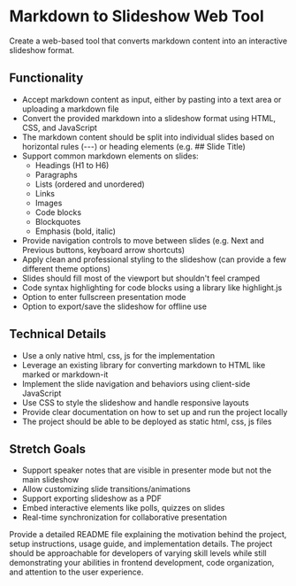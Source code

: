 # Markdown to Slideshow Web Tool

Create a web-based tool that converts markdown content into an interactive slideshow format.

## Functionality

- Accept markdown content as input, either by pasting into a text area or uploading a markdown file
- Convert the provided markdown into a slideshow format using HTML, CSS, and JavaScript
- The markdown content should be split into individual slides based on horizontal rules (---) or heading elements (e.g. ## Slide Title)
- Support common markdown elements on slides:
  - Headings (H1 to H6)
  - Paragraphs
  - Lists (ordered and unordered)
  - Links
  - Images
  - Code blocks
  - Blockquotes
  - Emphasis (bold, italic)
- Provide navigation controls to move between slides (e.g. Next and Previous buttons, keyboard arrow shortcuts)
- Apply clean and professional styling to the slideshow (can provide a few different theme options)
- Slides should fill most of the viewport but shouldn't feel cramped
- Code syntax highlighting for code blocks using a library like highlight.js
- Option to enter fullscreen presentation mode
- Option to export/save the slideshow for offline use

## Technical Details

- Use a only native html, css, js for the implementation
- Leverage an existing library for converting markdown to HTML like marked or markdown-it
- Implement the slide navigation and behaviors using client-side JavaScript
- Use CSS to style the slideshow and handle responsive layouts
- Provide clear documentation on how to set up and run the project locally
- The project should be able to be deployed as static html, css, js files

## Stretch Goals

- Support speaker notes that are visible in presenter mode but not the main slideshow
- Allow customizing slide transitions/animations
- Support exporting slideshow as a PDF
- Embed interactive elements like polls, quizzes on slides
- Real-time synchronization for collaborative presentation

Provide a detailed README file explaining the motivation behind the project, setup instructions, usage guide, and implementation details. The project should be approachable for developers of varying skill levels while still demonstrating your abilities in frontend development, code organization, and attention to the user experience.
